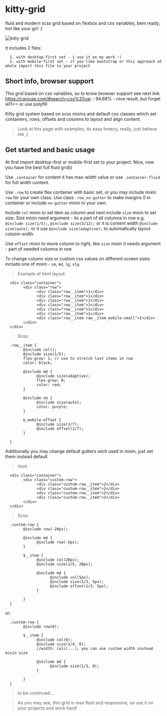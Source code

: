 # kitty-grid
fluid and modern scss grid based on flexbox and css variables, bem ready, hot like your girl :)

![kitty grid](https://chpic.su/_data/stickers/k/kocheng/kocheng_036.webp)

It includes 2 files:

      1. with desktop-first set - i use it on my work :(
      2. with mobile-first set - if you like bootstrap or this approach at whole import this file to your project

## Short info, browser support
This grid based on css variables, so to know browser support see next link https://caniuse.com/#search=css%20var - 94.68% - nice result, but forget ie11<= or use polyfill

Kitty grid system based on scss mixins and default css classes which set containers, rows, offsets and columns to layout and align content.

> Look at this page with examples, its easy breezy, really, just believe me ;)

## Get started and basic usage
At first import desktop-first or mobile-first set to your project. Nice, now you have the best full fluid grid))

Use `.container` for content it has max-width value or use `.container-fluid` for full width content.

Use `.row` to create flex container with basic set, or you may include mixin `row` for your own class. Use class `.row_no-gutter` to make margins 0 in container or include `no-gutter` mixin to your own.

Include `col` mixin to set item as column and next include `size` mixin to set size. Size mixin need argument - its a part of all columns in row e.g. `@include size(1/5);`, `@include size(3/12);`  or it is content width `@include size(auto);` or it use `@include size(adaptive);` to  automatically layout column width.

Use `offset` mixin to move column to right, like `size` mixin it needs argument - part of needed columns in row

To change column size or custom css values on different screen sizes include one of mixin - `sm`, `md`, `lg`, `xlg`.

> Example of html layout:

      <div class="container">
            <div class="row">
                  <div class="row__item">1</div>
                  <div class="row__item">1</div>
                  <div class="row__item">1</div>
                  <div class="row__item">1</div>
                  <div class="row__item">1</div>
                  <div class="row__item">1</div>
                  <div class="row__item row__item_mobile-small">1</div>
            </div>
      </div>
      
> Scss:

      .row__item {
            @include col();
            @include size(1/5);
            flex-grow: 1; // use to stretch last items in row
            color: black;
            
            @include md {
                  @include size(adaptive);
                  flex-grow: 0;
                  color: red;
            }
            
            @include sm {
                  @include size(auto);
                  color: purple;
            }
            
            &_mobile-offset {
                  @include size(1/7);
                  @include offset(2/7);
            }
            
      }
      
Additionally you may change default gutters wich used in mixin, just set them instead default

> html:

      <div class="container">
            <div class="custom-row">
                  <div class="custom-row__item">2</div>
                  <div class="custom-row__item">2</div>
                  <div class="custom-row__item">2</div>
                  <div class="custom-row__item">2</div>
            </div>
      </div>
      
> Scss:

      .custom-row {
            @include row(-20px);
      
            @include md {
                  @include row(-5px);
            }
      
            $__item {
                  @include col(20px);
                  @include size(1/5, 20px);

                  @include md {
                        @include col(5px);
                        @include size(1/3, 5px);
                        @include offset(1/3, 5px);
                  }

            }
      }
      
or:

      .custom-row {
            @include row(0);
      
            $__item {
                  @include col(0);
                  @include size(1/4, 0);
                  //width: calc(...); you can use custom width instead mixin size

                  @include md {
                        @include size(1/3, 0);
                  }

            }
      }
      
> to be continued...
      
 > As you may see, this grid is max fluid and responsive, so use it on your projects and work hard!

